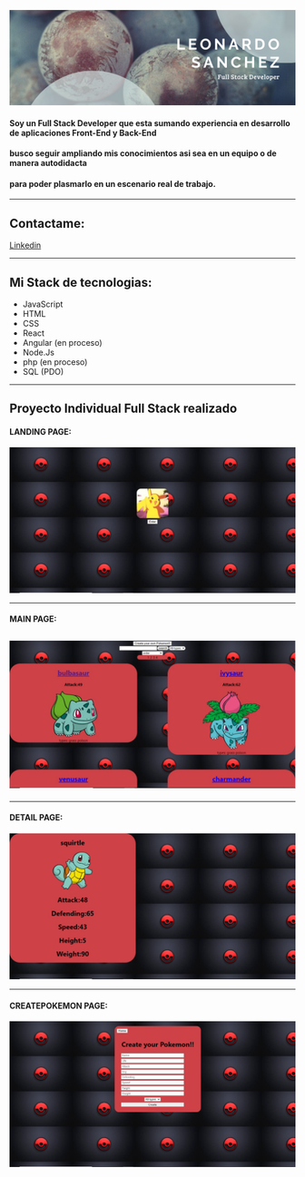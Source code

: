 ![Hola, mi nombre es Leonardo Sánchez y soy FullStack Developer](https://github.com/Leonardo200298/Leonardo200298/blob/main/src/Leonardosanchez.png)

#### Soy un Full Stack Developer que esta sumando experiencia en desarrollo de aplicaciones Front-End y Back-End
#### busco seguir ampliando mis conocimientos asi sea en un equipo o de manera autodidacta 
#### para poder plasmarlo en un escenario real de trabajo.

---

## Contactame:

[Linkedin](https://www.linkedin.com/in/leonardo-s%C3%A1nchez-603648210/)

---

## Mi Stack de tecnologias:

- JavaScript
- HTML
- CSS
- React
- Angular (en proceso)
- Node.Js
- php (en proceso)
- SQL (PDO)

---

## Proyecto Individual Full Stack realizado

#### LANDING PAGE:

![Landing Page](./src/LandingPage.jpg)

---

#### MAIN PAGE:

## ![Main Page](./src/MainPage.jpg)

---

#### DETAIL PAGE:

![Detail Page](./src/Details.jpg)

---


#### CREATEPOKEMON PAGE:

![CreateActivity Page](./src/CreatePokemon.jpg)
